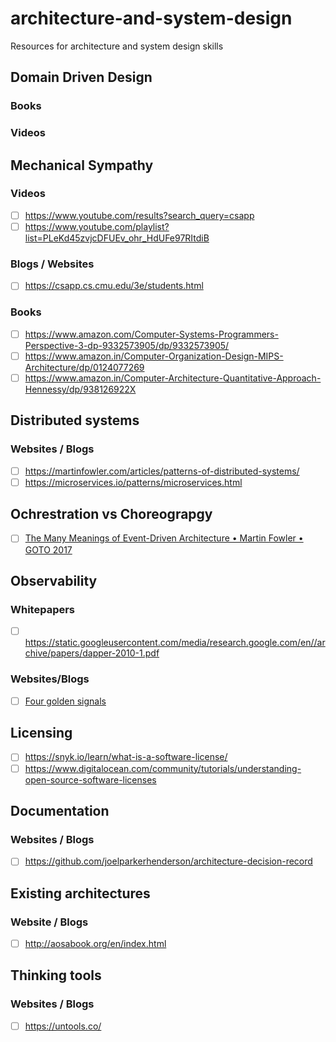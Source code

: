 # architecture-and-system-design
Resources for architecture and system design skills

## Domain Driven Design

### Books

### Videos


## Mechanical Sympathy

### Videos
- [ ] https://www.youtube.com/results?search_query=csapp
- [ ] https://www.youtube.com/playlist?list=PLeKd45zvjcDFUEv_ohr_HdUFe97RItdiB

### Blogs / Websites
- [ ] https://csapp.cs.cmu.edu/3e/students.html


### Books
- [ ] https://www.amazon.com/Computer-Systems-Programmers-Perspective-3-dp-9332573905/dp/9332573905/
- [ ] https://www.amazon.in/Computer-Organization-Design-MIPS-Architecture/dp/0124077269
- [ ] https://www.amazon.in/Computer-Architecture-Quantitative-Approach-Hennessy/dp/938126922X

## Distributed systems

### Websites / Blogs
- [ ] https://martinfowler.com/articles/patterns-of-distributed-systems/
- [ ] https://microservices.io/patterns/microservices.html

## Ochrestration vs Choreograpgy

- [ ] [The Many Meanings of Event-Driven Architecture • Martin Fowler • GOTO 2017](https://www.youtube.com/watch?v=STKCRSUsyP0)


## Observability

### Whitepapers
- [ ] https://static.googleusercontent.com/media/research.google.com/en//archive/papers/dapper-2010-1.pdf

### Websites/Blogs
- [ ] [Four golden signals](https://sre.google/sre-book/monitoring-distributed-systems/)

## Licensing

- [ ] https://snyk.io/learn/what-is-a-software-license/
- [ ] https://www.digitalocean.com/community/tutorials/understanding-open-source-software-licenses

## Documentation

### Websites / Blogs
- [ ] https://github.com/joelparkerhenderson/architecture-decision-record

## Existing architectures

### Website / Blogs
- [ ] http://aosabook.org/en/index.html 

## Thinking tools

### Websites / Blogs
- [ ] https://untools.co/ 
